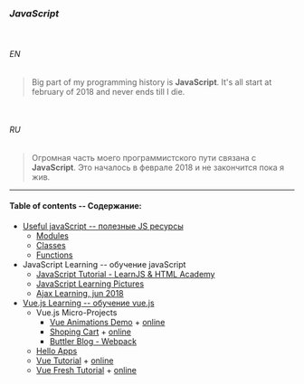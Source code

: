 ### _JavaScript_


<br>

###### *EN*


> Big part of my programming history is **JavaScript**. It's all start at february of 2018 and never ends till I die.


<br>

###### *RU*

> Огромная часть моего программистского пути связана с **JavaScript**. Это началось в феврале 2018 и не закончится пока я жив.

___


#### Table of contents -- Содержание:

+ [Useful javaScript -- полезные JS ресурсы](useful_js/)
	* [Modules](useful_js/modules_js/)
	* [Classes](useful_js/classes_js/)
	* [Functions](useful_js/funcs_js/)
+ JavaScript Learning -- обучение javaScript
	* [JavaScript Tutorial - LearnJS & HTML Academy](learn_js/js_tutorial/)
	* [JavaScript Learning Pictures](learn_js/picjavascript/)
	* [Ajax Learning, jun 2018](learn_js/ajaxlearn/)
+ [Vue.js Learning -- обучение vue.js](learn_vue/)
	* Vue.js Micro-Projects
	    - [Vue Animations Demo](learn_vue/fresh/anim1/) + [online](https://ripssr.github.io/vue_text_anim1/)
	    - [Shoping Cart](learn_vue/fresh/shoping_cart/) + [online](https://ripssr.github.io/shoping_cart/)
	    - [Buttler Blog - Webpack](learn_vue/cookbook/buttlerblogwebpack/)
	* [Hello Apps](learn_vue/hello_apps/)
	* [Vue Tutorial](learn_vue/vue_tutorial/) + [online](https://ripssr.github.io/vue_tutorial/)
	* [Vue Fresh Tutorial](learn_vue/fresh_vue_tutorial/) + [online](https://ripssr.github.io/fresh_vue/)

